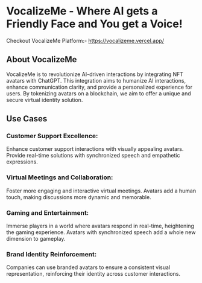 # VocalizeMe - Where AI gets a Friendly Face and You get a Voice!

Checkout VocalizeMe Platform:- https://vocalizeme.vercel.app/

## About VocalizeMe

VocalizeMe is to revolutionize AI-driven interactions by integrating NFT avatars with ChatGPT. This integration aims to humanize AI interactions, enhance communication clarity, and provide a personalized experience for users. By tokenizing avatars on a blockchain, we aim to offer a unique and secure virtual identity solution.

## Use Cases

### Customer Support Excellence:

Enhance customer support interactions with visually appealing avatars. Provide real-time solutions with synchronized speech and empathetic expressions.

### Virtual Meetings and Collaboration:

Foster more engaging and interactive virtual meetings. Avatars add a human touch, making discussions more dynamic and memorable.

### Gaming and Entertainment:

Immerse players in a world where avatars respond in real-time, heightening the gaming experience. Avatars with synchronized speech add a whole new dimension to gameplay.

### Brand Identity Reinforcement:

Companies can use branded avatars to ensure a consistent visual representation, reinforcing their identity across customer interactions.
